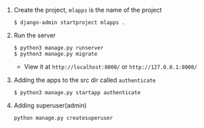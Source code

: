 1. Create the project,
   `mlapps` is the name of the project

   ```console
   $ django-admin startproject mlapps .
   ```

1. Run the server

   ```console
   $ python3 manage.py runserver
   $ python3 manage.py migrate
   ```

   - View it at `http://localhost:8000/` or `http://127.0.0.1:8000/`

1. Adding the apps to the src dir called `authenticate`

   ```console
   $ python3 manage.py startapp authenticate
   ```

1. Adding superuser(admin)

   ```console
   python manage.py createsuperuser
   ```

